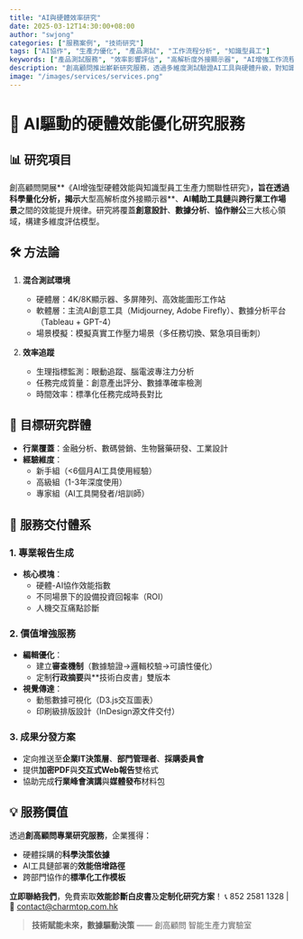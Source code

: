 ```yaml
---
title: "AI與硬體效率研究"
date: 2025-03-12T14:30:00+08:00
author: "swjong"
categories: ["服務案例", "技術研究"]
tags: ["AI協作", "生產力優化", "產品測試", "工作流程分析", "知識型員工"]
keywords: ["產品測試服務", "效率影響評估", "高解析度外接顯示器", "AI增強工作流程", "創意協作工具"]
description: "創高顧問推出嶄新研究服務，透過多維度測試驗證AI工具與硬體升級，對知識型員工生產力協同效應，提供專業報告及視覺化解決方案。"
image: "/images/services/services.png"
---
```


# 🌟 AI驅動的硬體效能優化研究服務

## 📊 研究項目
創高顧問開展**《AI增強型硬體效能與知識型員工生產力關聯性研究》**，旨在透過科學量化分析，揭示**大型高解析度外接顯示器**、**AI輔助工具鏈**與**跨行業工作場景**之間的效能提升規律。研究將覆蓋**創意設計**、**數據分析**、**協作辦公**三大核心領域，構建多維度評估模型。

## 🛠️ 方法論
1. **混合測試環境**
   - 硬體層：4K/8K顯示器、多屏陣列、高效能圖形工作站
   - 軟體層：主流AI創意工具（Midjourney, Adobe Firefly）、數據分析平台（Tableau + GPT-4）
   - 場景模擬：模擬真實工作壓力場景（多任務切換、緊急項目衝刺）

2. **效率追蹤**
   - 生理指標監測：眼動追蹤、腦電波專注力分析
   - 任務完成質量：創意產出評分、數據準確率檢測
   - 時間效率：標準化任務完成時長對比

## 👥 目標研究群體
- **行業覆蓋**：金融分析、數碼營銷、生物醫藥研發、工業設計
- **經驗維度**：
  - 新手組（<6個月AI工具使用經驗）
  - 高級組（1-3年深度使用）
  - 專家組（AI工具開發者/培訓師）

## 📝 服務交付體系
### 1. 專業報告生成
- **核心模塊**：
  - 硬體-AI協作效能指數
  - 不同場景下的設備投資回報率（ROI）
  - 人機交互痛點診斷

### 2. 價值增強服務
- **編輯優化**：
  - 建立**審查機制**（數據驗證→邏輯校驗→可讀性優化）
  - 定制**行政摘要**與**技術白皮書」雙版本
- **視覺傳達**：
  - 動態數據可視化（D3.js交互圖表）
  - 印刷級排版設計（InDesign源文件交付）

### 3. 成果分發方案
- 定向推送至**企業IT決策層**、**部門管理者**、**採購委員會**
- 提供**加密PDF**與**交互式Web報告**雙格式
- 協助完成**行業峰會演講**與**媒體發布**材料包

## 💡 服務價值
透過**創高顧問專業研究服務**，企業獲得：
- 硬體採購的**科學決策依據**
- AI工具鏈部署的**效能倍增路徑**
- 跨部門協作的**標準化工作模板**

**立即聯絡我們**，免費索取**效能診斷白皮書**及**定制化研究方案**！
📞 852 2581 1328 | 📩 contact@charmtop.com.hk

> **技術賦能未來，數據驅動決策**
> —— 創高顧問 智能生產力實驗室